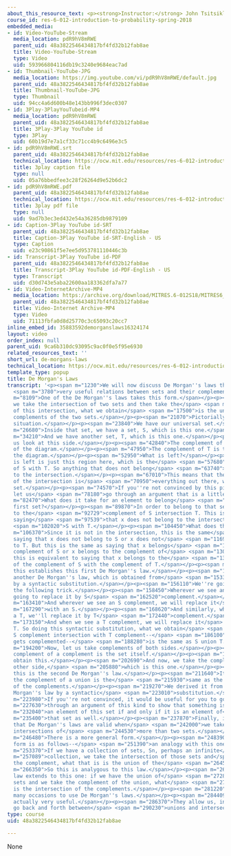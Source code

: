 ```yaml
---
about_this_resource_text: <p><strong>Instructor:</strong> John Tsitsiklis</p>
course_id: res-6-012-introduction-to-probability-spring-2018
embedded_media:
- id: Video-YouTube-Stream
  media_location: pdR9hV8mRWE
  parent_uid: 48a3822546434817bf4fd32b12fab8ae
  title: Video-YouTube-Stream
  type: Video
  uid: 593966804116db19c3240e9684eac7ad
- id: Thumbnail-YouTube-JPG
  media_location: https://img.youtube.com/vi/pdR9hV8mRWE/default.jpg
  parent_uid: 48a3822546434817bf4fd32b12fab8ae
  title: Thumbnail-YouTube-JPG
  type: Thumbnail
  uid: 94cc4a6d600b48e143bb996f3dec0307
- id: 3Play-3PlayYouTubeid-MP4
  media_location: pdR9hV8mRWE
  parent_uid: 48a3822546434817bf4fd32b12fab8ae
  title: 3Play-3Play YouTube id
  type: 3Play
  uid: 60b19d7e7a1cf33c71cc4b9c6496e3c5
- id: pdR9hV8mRWE.srt
  parent_uid: 48a3822546434817bf4fd32b12fab8ae
  technical_location: https://ocw.mit.edu/resources/res-6-012-introduction-to-probability-spring-2018/part-i-the-fundamentals/de-morgans-laws/pdR9hV8mRWE.srt
  title: 3play caption file
  type: null
  uid: 05a76bbedfee3c28f26264d9e52b6dc2
- id: pdR9hV8mRWE.pdf
  parent_uid: 48a3822546434817bf4fd32b12fab8ae
  technical_location: https://ocw.mit.edu/resources/res-6-012-introduction-to-probability-spring-2018/part-i-the-fundamentals/de-morgans-laws/pdR9hV8mRWE.pdf
  title: 3play pdf file
  type: null
  uid: 9ad7b3ec3ed432e54a36285db9879109
- id: Caption-3Play YouTube id-SRT
  parent_uid: 48a3822546434817bf4fd32b12fab8ae
  title: Caption-3Play YouTube id-SRT-English - US
  type: Caption
  uid: e23c90861f5e7ee5d953781110446c3b
- id: Transcript-3Play YouTube id-PDF
  parent_uid: 48a3822546434817bf4fd32b12fab8ae
  title: Transcript-3Play YouTube id-PDF-English - US
  type: Transcript
  uid: d30d743e5aba22600aa183362dfa7a77
- id: Video-InternetArchive-MP4
  media_location: https://archive.org/download/MITRES.6-012S18/MITRES6_012S18_S01-02_300k.mp4
  parent_uid: 48a3822546434817bf4fd32b12fab8ae
  title: Video-Internet Archive-MP4
  type: Video
  uid: 71113fbfa0d8d25770c3c65093c20cc7
inline_embed_id: 35883592demorganslaws16324174
layout: video
order_index: null
parent_uid: 9ca6b310dc93095c9ac0f0e5f95e6930
related_resources_text: ''
short_url: de-morgans-laws
technical_location: https://ocw.mit.edu/resources/res-6-012-introduction-to-probability-spring-2018/part-i-the-fundamentals/de-morgans-laws
template_type: popup
title: De Morgan's Laws
transcript: '<p><span m="1230">We will now discuss De Morgan''s laws that are some</span>
  <span m="3780">very useful relations between sets and their complements.</span></p><p><span
  m="8109">One of the De Morgan''s laws takes this form.</span></p><p><span m="11500">If
  we take the intersection of two sets and then take the</span> <span m="14360">complement
  of this intersection, what we obtain</span> <span m="17500">is the union of the
  complements of the two sets.</span></p><p><span m="21070">Pictorially, here is the
  situation.</span></p><p><span m="23840">We have our universal set.</span></p><p><span
  m="26680">Inside that set, we have a set, S, which is this one.</span></p><p><span
  m="34210">And we have another set, T, which is this one.</span></p><p><span m="40340">Let
  us look at this side.</span></p><p><span m="42840">The complement of S is this part
  of the diagram.</span></p><p><span m="47950">The complement of T is this part of
  the diagram.</span></p><p><span m="52950">What is left?</span></p><p><span m="54450">What
  is left is just this region here, which is the</span> <span m="57680">intersection
  of S with T. So anything that does not belong</span> <span m="63740">here belongs
  to the intersection.</span></p><p><span m="67010">This means that the complement
  of the intersection is</span> <span m="70950">everything out there, which is the
  set.</span></p><p><span m="74570">If you''re not convinced by this pictorial proof,
  let us</span> <span m="78180">go through an argument that is a little more formal.</span></p><p><span
  m="82470">What does it take for an element to belong</span> <span m="86360">to the
  first set?</span></p><p><span m="89870">In order to belong to that set, x belongs
  to the</span> <span m="92729">complement of S intersection T. This is the same as
  saying</span> <span m="97539">that x does not belong to the intersection [of]</span>
  <span m="102020">S with T.</span></p><p><span m="104450">What does that mean?</span></p><p><span
  m="106370">Since it is not in the intersection, this is the same</span> <span m="109500">as
  saying that x does not belong to S or x does not</span> <span m="116940">belong
  to T. But this is the same as saying that x belongs</span> <span m="124640">to the
  complement of S or x belongs to the complement of</span> <span m="130580">T. And
  this is equivalent to saying that x belongs to the</span> <span m="137650">union
  of the complement of S with the complement of T.</span></p><p><span m="143310">So
  this establishes this first De Morgan''s law.</span></p><p><span m="149750">There''s
  another De Morgan''s law, which is obtained from</span> <span m="153350">this one
  by a syntactic substitution.</span></p><p><span m="156110">We''re going to play
  the following trick.</span></p><p><span m="158450">Wherever we see an S, we''re
  going to replace it by S</span> <span m="162520">complement.</span></p><p><span
  m="163410">And wherever we see an S complement, we will replace it</span> <span
  m="167290">with an S.</span></p><p><span m="168620">And similarly, whenever we see
  a T, we''ll replace it by T</span> <span m="172440">complement.</span></p><p><span
  m="173150">And when we see a T complement, we will replace it</span> <span m="176470">by
  T. So doing this syntactic substitution, what we obtain</span> <span m="181770">is
  S complement intersection with T complement--</span> <span m="186100">everything
  gets complemented--</span> <span m="188280">is the same as S union T.</span></p><p><span
  m="194200">Now, let us take complements of both sides.</span></p><p><span m="196560">The
  complement of a complement is the set itself.</span></p><p><span m="199760">So we
  obtain this.</span></p><p><span m="202690">And now, we take the complement of the
  other side,</span> <span m="205880">which is this one.</span></p><p><span m="207970">And
  this is the second De Morgan''s law.</span></p><p><span m="211640">It tells us that
  the complement of a union is the</span> <span m="215930">same as the intersection
  of the complements.</span></p><p><span m="219270">We derived it from the first De
  Morgan''s law by a syntactic</span> <span m="223010">substitution.</span></p><p><span
  m="223980">If you''re not convinced, it would be useful for you to go</span> <span
  m="227630">through an argument of this kind to show that something is</span> <span
  m="232040">an element of this set if and only if it is an element of</span> <span
  m="235400">that set as well.</span></p><p><span m="237870">Finally, it turns out
  that De Morgan''s laws are valid when</span> <span m="242000">we take unions or
  intersections of</span> <span m="244530">more than two sets.</span></p><p><span
  m="246480">There is a more general form.</span></p><p><span m="248390">And the general
  form is as follows--</span> <span m="251390">an analogy with this one.</span></p><p><span
  m="253370">If we have a collection of sets, Sn, perhaps an infinite</span> <span
  m="257089">collection, we take the intersection of those sets and</span> <span m="260160">then
  the complement, what that is is the union of the</span> <span m="264580">complements.</span></p><p><span
  m="266350">So this is analygous to this law.</span></p><p><span m="268540">And this
  law extends to this one: if we have the union of</span> <span m="272840">certain
  sets and we take the complement of the union, what</span> <span m="276455">we obtain
  is the intersection of the complements.</span></p><p><span m="281220">We will have
  many occasions to use De Morgan''s laws.</span></p><p><span m="284409">They''re
  actually very useful.</span></p><p><span m="286370">They allow us, in general, to
  go back and forth between</span> <span m="290230">unions and intersections.</span></p><p>&nbsp;</p>'
type: course
uid: 48a3822546434817bf4fd32b12fab8ae

---
```

None